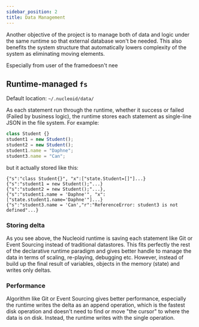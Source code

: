 ```yaml
---
sidebar_position: 2
title: Data Management
---
```


Another objective of the project is to manage both of data and logic under the same runtime so that external database won't be needed. This also benefits the system structure that automatically lowers complexity of the system as eliminating moving elements.

Especially from user of the framedoesn't nee

## Runtime-managed `fs`

Default location: `~/.nucleoid/data/`

As each statement run through the runtime, whether it success or failed (Failed by business logic), the runtime stores each statement as single-line JSON in the file system. For example:

```javascript
class Student {}
student1 = new Student();
student2 = new Student();
student1.name = "Daphne";
student3.name = "Can";
```

but it actually stored like this:

```
{"s":"class Student{}", "x":["state.Student=[]"]...}
{"s":"student1 = new Student();"...}
{"s":"student2 = new Student();"...},
{"s":"student1.name = 'Daphne'", "x":["state.student1.name='Daphne'"]...}
{"s":"student3.name = 'Can',"r":"ReferenceError: student3 is not defined"...}
```

### Storing delta

As you see above, the Nucleoid runtime is saving each statement like Git or Event Sourcing instead of traditional datastores. This fits perfectly the rest of the declarative runtime paradigm and gives better handle to manage the data in terms of scaling, re-playing, debugging etc. However, instead of build up the final result of variables, objects in the memory (state) and writes only deltas.

### Performance

Algorithm like Git or Event Sourcing gives better performance, especially the runtime writes the delta as an append operation, which is the fastest disk operation and doesn't need to find or move "the cursor" to where the data is on disk. Instead, the runtime writes with the single operation.
